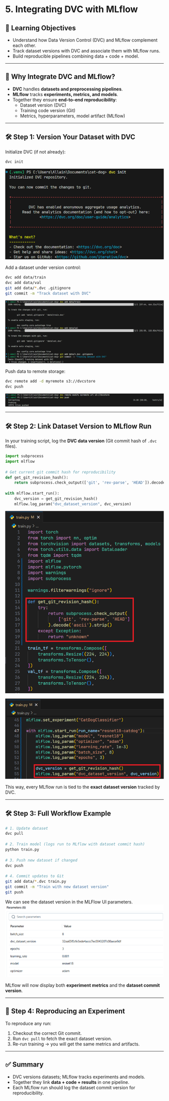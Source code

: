 # 5. Integrating DVC with MLflow

## 🎯 Learning Objectives
- Understand how Data Version Control (DVC) and MLflow complement each other.
- Track dataset versions with DVC and associate them with MLflow runs.
- Build reproducible pipelines combining data + code + model.

---

## 📘 Why Integrate DVC and MLflow?
- **DVC** handles **datasets and preprocessing pipelines**.  
- **MLflow** tracks **experiments, metrics, and models**.  
- Together they ensure **end-to-end reproducibility**:  
  - Dataset version (DVC)  
  - Training code version (Git)  
  - Metrics, hyperparameters, model artifact (MLflow)  

---

## 🛠 Step 1: Version Your Dataset with DVC

Initialize DVC (if not already):
```bash
dvc init
```
![alt text](images/4_Integrating_DVC_with_MLFlow/1_init.png)

Add a dataset under version control:
```bash
dvc add data/train
dvc add data/val
git add data/*.dvc .gitignore
git commit -m "Track dataset with DVC"
```
![alt text](images/4_Integrating_DVC_with_MLFlow/1_version_control.png)

Push data to remote storage:
```bash
dvc remote add -d myremote s3://dvcstore
dvc push
```
![alt text](images/4_Integrating_DVC_with_MLFlow/1_dvc_push.png)

---

## 🛠 Step 2: Link Dataset Version to MLflow Run

In your training script, log the **DVC data version** (Git commit hash of `.dvc` files).

```python
import subprocess
import mlflow

# Get current git commit hash for reproducibility
def get_git_revision_hash():
    return subprocess.check_output(['git', 'rev-parse', 'HEAD']).decode('ascii').strip()

with mlflow.start_run():
    dvc_version = get_git_revision_hash()
    mlflow.log_param("dvc_dataset_version", dvc_version)
```
![alt text](images/4_Integrating_DVC_with_MLFlow/2_link_dvc_mlflows.png)

![alt text](images/4_Integrating_DVC_with_MLFlow/2_dvc_dataset_versions.png)

This way, every MLflow run is tied to the **exact dataset version** tracked by DVC.

---

## 🛠 Step 3: Full Workflow Example

```bash
# 1. Update dataset
dvc pull

# 2. Train model (logs run to MLflow with dataset commit hash)
python train.py

# 3. Push new dataset if changed
dvc push

# 4. Commit updates to Git
git add data/*.dvc train.py
git commit -m "Train with new dataset version"
git push
```
We can see the dataset version in the MLFlow UI parameters.
![alt text](images/4_Integrating_DVC_with_MLFlow/2_mlflow_param.png)

MLflow will now display both **experiment metrics** and the **dataset commit version**.

---

## 🧩 Step 4: Reproducing an Experiment

To reproduce any run:
1. Checkout the correct Git commit.  
2. Run `dvc pull` to fetch the exact dataset version.  
3. Re-run training → you will get the same metrics and artifacts.  

---

## ✅ Summary
- DVC versions datasets; MLflow tracks experiments and models.  
- Together they link **data + code + results** in one pipeline.  
- Each MLflow run should log the dataset commit version for reproducibility.  
